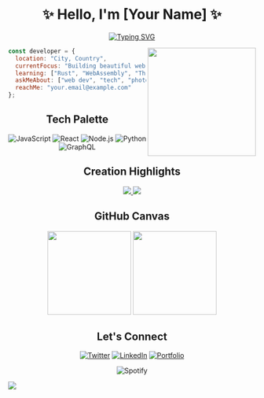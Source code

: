 <div align="center">
  
# ✨ Hello, I'm [Your Name] ✨

[![Typing SVG](https://readme-typing-svg.herokuapp.com?font=Fira+Code&size=22&duration=3000&pause=1000&color=36BCF7&center=true&vCenter=true&width=440&lines=Full-Stack+Developer;Open+Source+Enthusiast;Creative+Problem+Solver)](https://git.io/typing-svg)

</div>

<img align="right" src="https://media.giphy.com/media/M9gbBd9nbDrOTu1Mqx/giphy.gif" width="220">

```javascript
const developer = {
  location: "City, Country",
  currentFocus: "Building beautiful web experiences",
  learning: ["Rust", "WebAssembly", "Three.js"],
  askMeAbout: ["web dev", "tech", "photography", "coffee"],
  reachMe: "your.email@example.com"
};
```

<div align="center">
  
## Tech Palette

![JavaScript](https://img.shields.io/badge/-JavaScript-black?style=flat-square&logo=javascript)
![React](https://img.shields.io/badge/-React-black?style=flat-square&logo=react)
![Node.js](https://img.shields.io/badge/-Node.js-black?style=flat-square&logo=Node.js)
![Python](https://img.shields.io/badge/-Python-black?style=flat-square&logo=Python)
![GraphQL](https://img.shields.io/badge/-GraphQL-black?style=flat-square&logo=graphql&logoColor=E10098)

</div>

<div align="center">

## Creation Highlights

<a href="https://github.com/yourusername/project1">
  <img src="https://github-readme-stats.vercel.app/api/pin/?username=yourusername&repo=project1&theme=tokyonight&hide_border=true" />
</a>
<a href="https://github.com/yourusername/project2">
  <img src="https://github-readme-stats.vercel.app/api/pin/?username=yourusername&repo=project2&theme=tokyonight&hide_border=true" />
</a>

</div>

<div align="center">
  
## GitHub Canvas

<img src="https://github-readme-stats.vercel.app/api?username=yourusername&show_icons=true&hide_border=true&count_private=true&theme=tokyonight&hide=stars" height="170px">
<img src="https://github-readme-streak-stats.herokuapp.com/?user=yourusername&theme=tokyonight&hide_border=true" height="170px">

</div>

<div align="center">
  
## Let's Connect

[![Twitter](https://img.shields.io/badge/-Twitter-1DA1F2?style=flat-square&logo=twitter&logoColor=white)](https://twitter.com/yourusername)
[![LinkedIn](https://img.shields.io/badge/-LinkedIn-0077B5?style=flat-square&logo=linkedin&logoColor=white)](https://linkedin.com/in/yourusername)
[![Portfolio](https://img.shields.io/badge/-Portfolio-000000?style=flat-square&logo=react&logoColor=white)](https://yourportfolio.com)

![Spotify](https://spotify-recently-played-readme.vercel.app/api?user=yourusername&count=1)

</div>

<img src="https://capsule-render.vercel.app/api?type=waving&color=gradient&height=60&section=footer"/>
